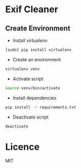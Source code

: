 
# Exif Cleaner

## Create Environment

- Install *virtualenv*

```bash
[sudo] pip install virtualenv
 ```

- Create an environment

```bash
virtualenv venv
```

- Activate script

```bash
source venv/bin/activate
```

- Install dependencies

```bash
pip install -r requirements.txt
```

- Deactivate script

```bash
deactivate
```

# Licence

MIT

